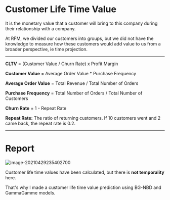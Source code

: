# Customer Life Time Value

It is the monetary value that a customer will bring to this company during their relationship with a company. 

At RFM, we divided our customers into groups, but we did not have the knowledge to measure how these customers would add value to us from a broader perspective, ie time projection. 

---

**CLTV** = (Customer Value / Churn Rate) x Profit Margin

**Customer Value** = Average Order Value * Purchase Frequency

**Average Order Value** = Total Revenue / Total Number of Orders

**Purchase Frequency** = Total Number of Orders / Total Number of Customers

**Churn Rate** = 1 - Repeat Rate



**Repeat Rate:** The ratio of returning customers. If 10 customers went and 2 came back, the repeat rate is 0.2. 

---

# Report

![image-20210429235402700](C:%5CUsers%5Coe%5CAppData%5CRoaming%5CTypora%5Ctypora-user-images%5Cimage-20210429235402700.png)

Customer life time values have been calculated, but there is **not temporality** here. 

That's why I made a customer life time value prediction using BG-NBD and GammaGamme models. 



